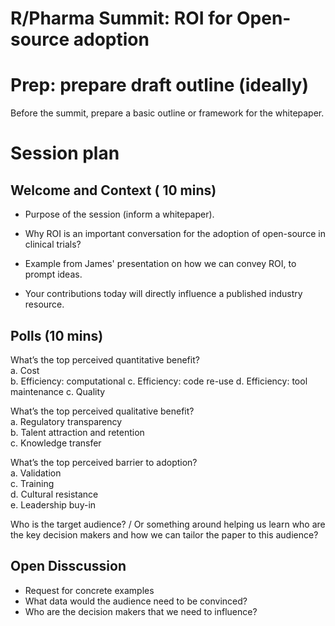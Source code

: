 
# R/Pharma Summit: ROI for Open-source adoption


# Prep: prepare draft outline (ideally) 

Before the summit, prepare a basic outline or framework for the whitepaper. 


# Session plan

## Welcome and Context ( 10 mins)

- Purpose of the session (inform a whitepaper).

- Why ROI is an important conversation for the adoption of open-source in clinical trials?

- Example from James' presentation on how we can convey ROI, to prompt ideas. 

- Your contributions today will directly influence a published industry resource.

## Polls (10 mins)

What’s the top perceived quantitative benefit?   
  a. Cost   
  b. Efficiency: computational
  c. Efficiency: code re-use
  d. Efficiency: tool maintenance
  c. Quality   

What’s the top perceived qualitative benefit?   
  a. Regulatory transparency   
  b. Talent attraction and retention  
  c. Knowledge transfer  

What’s the top perceived barrier to adoption?   
  a. Validation   
  c. Training   
  d. Cultural resistance  
  e. Leadership buy-in  

Who is the target audience? / Or something around helping us learn who are the key decision makers and how we can tailor the paper to this audience? 
  
  
## Open Disscussion 

- Request for concrete examples
- What data would the audience need to be convinced?
- Who are the decision makers that we need to influence? 




